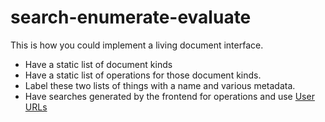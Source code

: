 # search-enumerate-evaluate

This is how you could implement a living document interface.

* Have a static list of document kinds
* Have a static list of operations for those document kinds.
* Label these two lists of things with a name and various metadata.
* Have searches generated by the frontend for operations and use [User URLs](https://github.com/samsquire/user-urls)

